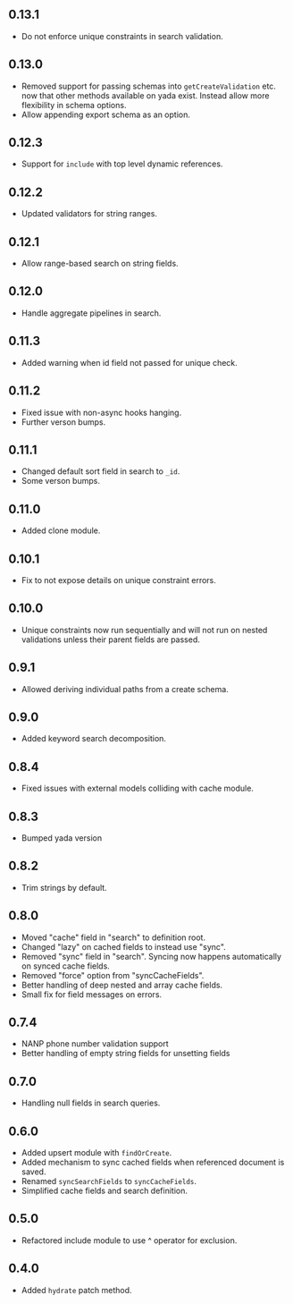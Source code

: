 ## 0.13.1

- Do not enforce unique constraints in search validation.

## 0.13.0

- Removed support for passing schemas into `getCreateValidation` etc. now that
  other methods available on yada exist. Instead allow more flexibility in
  schema options.
- Allow appending export schema as an option.

## 0.12.3

- Support for `include` with top level dynamic references.

## 0.12.2

- Updated validators for string ranges.

## 0.12.1

- Allow range-based search on string fields.

## 0.12.0

- Handle aggregate pipelines in search.

## 0.11.3

- Added warning when id field not passed for unique check.

## 0.11.2

- Fixed issue with non-async hooks hanging.
- Further verson bumps.

## 0.11.1

- Changed default sort field in search to `_id`.
- Some verson bumps.

## 0.11.0

- Added clone module.

## 0.10.1

- Fix to not expose details on unique constraint errors.

## 0.10.0

- Unique constraints now run sequentially and will not run on nested validations
  unless their parent fields are passed.

## 0.9.1

- Allowed deriving individual paths from a create schema.

## 0.9.0

- Added keyword search decomposition.

## 0.8.4

- Fixed issues with external models colliding with cache module.

## 0.8.3

- Bumped yada version

## 0.8.2

- Trim strings by default.

## 0.8.0

- Moved "cache" field in "search" to definition root.
- Changed "lazy" on cached fields to instead use "sync".
- Removed "sync" field in "search". Syncing now happens automatically on synced
  cache fields.
- Removed "force" option from "syncCacheFields".
- Better handling of deep nested and array cache fields.
- Small fix for field messages on errors.

## 0.7.4

- NANP phone number validation support
- Better handling of empty string fields for unsetting fields

## 0.7.0

- Handling null fields in search queries.

## 0.6.0

- Added upsert module with `findOrCreate`.
- Added mechanism to sync cached fields when referenced document is saved.
- Renamed `syncSearchFields` to `syncCacheFields`.
- Simplified cache fields and search definition.

## 0.5.0

- Refactored include module to use ^ operator for exclusion.

## 0.4.0

- Added `hydrate` patch method.
